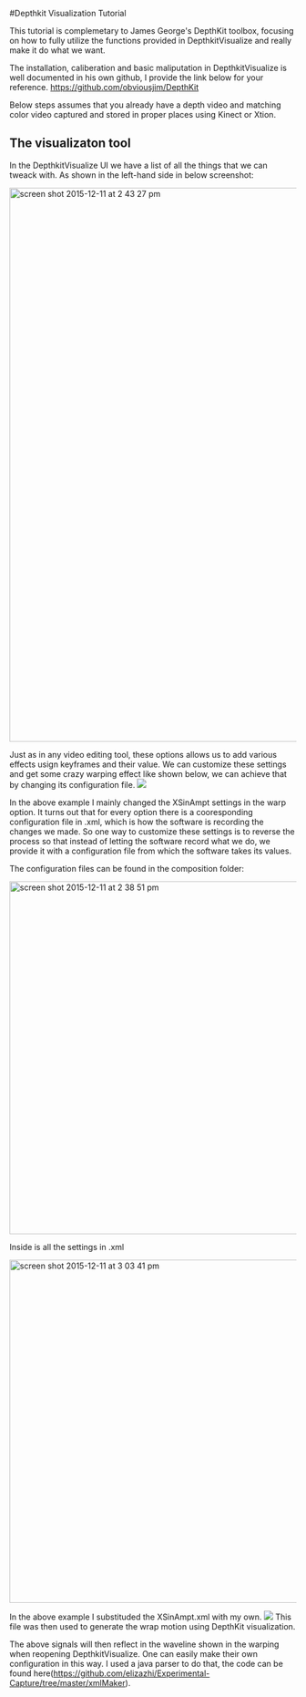 #Depthkit Visualization Tutorial

This tutorial is complemetary to James George's DepthKit toolbox, focusing on how to fully utilize the functions provided in DepthkitVisualize and really make it do what we want.

The installation, caliberation and basic maliputation in DepthkitVisualize is well documented in his own github, I provide the link below for your reference.
https://github.com/obviousjim/DepthKit

Below steps assumes that you already have a depth video and matching color video captured and stored in proper places using Kinect or Xtion.

## The visualizaton tool

In the DepthkitVisualize UI we have a list of all the things that we can tweack with. As shown in the left-hand side in below screenshot:

<img width="972" alt="screen shot 2015-12-11 at 2 43 27 pm" src="https://cloud.githubusercontent.com/assets/11666005/11753845/9a6a540a-a015-11e5-8fed-dddaf9ab3b17.png">

Just as in any video editing tool, these options allows us to add various effects usign keyframes and their value. We can customize these settings and get some crazy warping effect like shown below, we can achieve that by changing its configuration file.
![](https://cloud.githubusercontent.com/assets/11666005/10568180/803b391c-75e2-11e5-9776-59c50fcc44d2.png)

In the above example I mainly changed the XSinAmpt settings in the warp option. It turns out that for every option there is a cooresponding configuration file in .xml, which is how the software is recording the changes we made. So one way to customize these settings is to reverse the process so that instead of letting the software record what we do, we provide it with a configuration file from which the software takes its values.

The configuration files can be found in the composition folder:

<img width="619" alt="screen shot 2015-12-11 at 2 38 51 pm" src="https://cloud.githubusercontent.com/assets/11666005/11753757/15b388bc-a015-11e5-8fa1-d1631c1d64d1.png">

Inside is all the settings in .xml

<img width="602" alt="screen shot 2015-12-11 at 3 03 41 pm" src="https://cloud.githubusercontent.com/assets/11666005/11754310/6b58926e-a018-11e5-8717-1fd8cb6f46d7.png">

In the above example I substituded the XSinAmpt.xml with my own.
![](https://cloud.githubusercontent.com/assets/11666005/10568200/b9aaf336-75e2-11e5-844f-55e01ec3f6e1.png)
This file was then used to generate the wrap motion using DepthKit visualization.

The above signals will then reflect in the waveline shown in the warping when reopening DepthkitVisualize. One can easily make their own configuration in this way. I used a java parser to do that, the code can be found here(https://github.com/elizazhi/Experimental-Capture/tree/master/xmlMaker).



